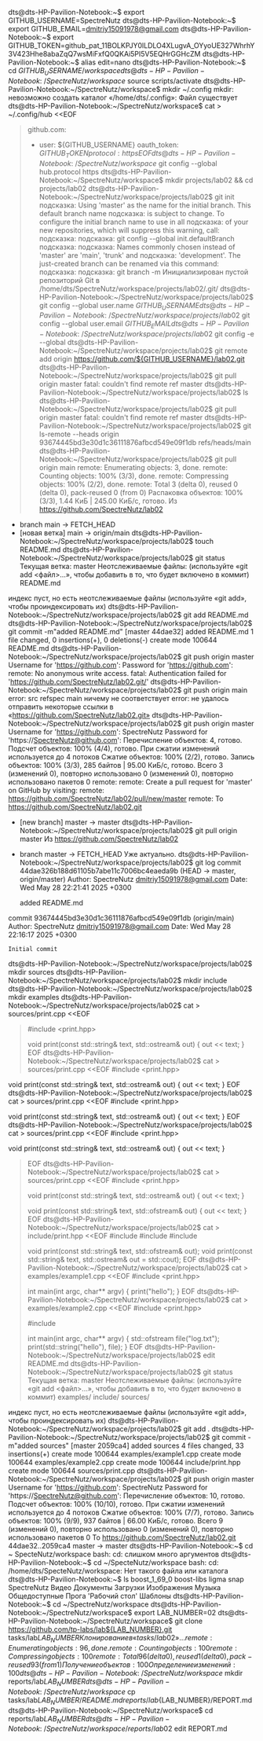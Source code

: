dts@dts-HP-Pavilion-Notebook:~$ export GITHUB_USERNAME=SpectreNutz
dts@dts-HP-Pavilion-Notebook:~$ export GITHUB_EMAIL=dmitriy15091978@gmail.com
dts@dts-HP-Pavilion-Notebook:~$ export GITHUB_TOKEN=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
dts@dts-HP-Pavilion-Notebook:~$ alias edit=nano
dts@dts-HP-Pavilion-Notebook:~$ cd ${GITHUB_USERNAME}/workspace
dts@dts-HP-Pavilion-Notebook:~/SpectreNutz/workspace$ source scripts/activate
dts@dts-HP-Pavilion-Notebook:~/SpectreNutz/workspace$ mkdir ~/.config
mkdir: невозможно создать каталог «/home/dts/.config»: Файл существует
dts@dts-HP-Pavilion-Notebook:~/SpectreNutz/workspace$ cat > ~/.config/hub <<EOF
> github.com:
> - user: ${GITHUB_USERNAME}
> oauth_token: ${GITHUB_TOKEN}
> protocol: https
> EOF
dts@dts-HP-Pavilion-Notebook:~/SpectreNutz/workspace$ git config --global hub.protocol https
dts@dts-HP-Pavilion-Notebook:~/SpectreNutz/workspace$ mkdir projects/lab02 && cd projects/lab02
dts@dts-HP-Pavilion-Notebook:~/SpectreNutz/workspace/projects/lab02$ git init
подсказка: Using 'master' as the name for the initial branch. This default branch name
подсказка: is subject to change. To configure the initial branch name to use in all
подсказка: of your new repositories, which will suppress this warning, call:
подсказка: 
подсказка: 	git config --global init.defaultBranch <name>
подсказка: 
подсказка: Names commonly chosen instead of 'master' are 'main', 'trunk' and
подсказка: 'development'. The just-created branch can be renamed via this command:
подсказка: 
подсказка: 	git branch -m <name>
Инициализирован пустой репозиторий Git в /home/dts/SpectreNutz/workspace/projects/lab02/.git/
dts@dts-HP-Pavilion-Notebook:~/SpectreNutz/workspace/projects/lab02$ git config --global user.name ${GITHUB_USERNAME}
dts@dts-HP-Pavilion-Notebook:~/SpectreNutz/workspace/projects/lab02$ git config --global user.email ${GITHUB_EMAIL}
dts@dts-HP-Pavilion-Notebook:~/SpectreNutz/workspace/projects/lab02$ git config -e --global
dts@dts-HP-Pavilion-Notebook:~/SpectreNutz/workspace/projects/lab02$ git remote add origin https://github.com/${GITHUB_USERNAME}/lab02.git
dts@dts-HP-Pavilion-Notebook:~/SpectreNutz/workspace/projects/lab02$ git pull origin master
fatal: couldn't find remote ref master
dts@dts-HP-Pavilion-Notebook:~/SpectreNutz/workspace/projects/lab02$ ls
dts@dts-HP-Pavilion-Notebook:~/SpectreNutz/workspace/projects/lab02$ git pull origin master
fatal: couldn't find remote ref master
dts@dts-HP-Pavilion-Notebook:~/SpectreNutz/workspace/projects/lab02$ git ls-remote --heads origin
93674445bd3e30d1c36111876afbcd549e09f1db	refs/heads/main
dts@dts-HP-Pavilion-Notebook:~/SpectreNutz/workspace/projects/lab02$ git pull origin main
remote: Enumerating objects: 3, done.
remote: Counting objects: 100% (3/3), done.
remote: Compressing objects: 100% (2/2), done.
remote: Total 3 (delta 0), reused 0 (delta 0), pack-reused 0 (from 0)
Распаковка объектов: 100% (3/3), 1.44 КиБ | 245.00 КиБ/с, готово.
Из https://github.com/SpectreNutz/lab02
 * branch            main       -> FETCH_HEAD
 * [новая ветка]     main       -> origin/main
dts@dts-HP-Pavilion-Notebook:~/SpectreNutz/workspace/projects/lab02$ touch README.md
dts@dts-HP-Pavilion-Notebook:~/SpectreNutz/workspace/projects/lab02$ git status
Текущая ветка: master
Неотслеживаемые файлы:
  (используйте «git add <файл>...», чтобы добавить в то, что будет включено в коммит)
	README.md

индекс пуст, но есть неотслеживаемые файлы
(используйте «git add», чтобы проиндексировать их)
dts@dts-HP-Pavilion-Notebook:~/SpectreNutz/workspace/projects/lab02$ git add README.md
dts@dts-HP-Pavilion-Notebook:~/SpectreNutz/workspace/projects/lab02$ git commit -m"added README.md"
[master 44dae32] added README.md
 1 file changed, 0 insertions(+), 0 deletions(-)
 create mode 100644 README.md
dts@dts-HP-Pavilion-Notebook:~/SpectreNutz/workspace/projects/lab02$ git push origin master
Username for 'https://github.com': 
Password for 'https://github.com': 
remote: No anonymous write access.
fatal: Authentication failed for 'https://github.com/SpectreNutz/lab02.git/'
dts@dts-HP-Pavilion-Notebook:~/SpectreNutz/workspace/projects/lab02$ git push origin main
error: src refspec main ничему не соответствует
error: не удалось отправить некоторые ссылки в «https://github.com/SpectreNutz/lab02.git»
dts@dts-HP-Pavilion-Notebook:~/SpectreNutz/workspace/projects/lab02$ git push origin master
Username for 'https://github.com': SpectreNutz
Password for 'https://SpectreNutz@github.com': 
Перечисление объектов: 4, готово.
Подсчет объектов: 100% (4/4), готово.
При сжатии изменений используется до 4 потоков
Сжатие объектов: 100% (2/2), готово.
Запись объектов: 100% (3/3), 285 байтов | 95.00 КиБ/с, готово.
Всего 3 (изменений 0), повторно использовано 0 (изменений 0), повторно использовано пакетов 0
remote: 
remote: Create a pull request for 'master' on GitHub by visiting:
remote:      https://github.com/SpectreNutz/lab02/pull/new/master
remote: 
To https://github.com/SpectreNutz/lab02.git
 * [new branch]      master -> master
dts@dts-HP-Pavilion-Notebook:~/SpectreNutz/workspace/projects/lab02$ git pull origin master
Из https://github.com/SpectreNutz/lab02
 * branch            master     -> FETCH_HEAD
Уже актуально.
dts@dts-HP-Pavilion-Notebook:~/SpectreNutz/workspace/projects/lab02$ git log
commit 44dae326b188d61105b7abe11c7006bc4eaeda9b (HEAD -> master, origin/master)
Author: SpectreNutz <dmitriy15091978@gmail.com>
Date:   Wed May 28 22:21:41 2025 +0300

    added README.md

commit 93674445bd3e30d1c36111876afbcd549e09f1db (origin/main)
Author: SpectreNutz <dmitriy15091978@gmail.com>
Date:   Wed May 28 22:16:17 2025 +0300

    Initial commit
dts@dts-HP-Pavilion-Notebook:~/SpectreNutz/workspace/projects/lab02$ mkdir sources
dts@dts-HP-Pavilion-Notebook:~/SpectreNutz/workspace/projects/lab02$ mkdir include
dts@dts-HP-Pavilion-Notebook:~/SpectreNutz/workspace/projects/lab02$ mkdir examples
dts@dts-HP-Pavilion-Notebook:~/SpectreNutz/workspace/projects/lab02$ cat > sources/print.cpp <<EOF
> #include <print.hpp>
> 
> void print(const std::string& text, std::ostream& out)
> {
>   out << text;
> }
> EOF
dts@dts-HP-Pavilion-Notebook:~/SpectreNutz/workspace/projects/lab02$ cat > sources/print.cpp <<EOF
#include <print.hpp>

void print(const std::string& text, std::ostream& out)
{
  out << text;
}
EOF
dts@dts-HP-Pavilion-Notebook:~/SpectreNutz/workspace/projects/lab02$ cat > sources/print.cpp <<EOF
#include <print.hpp>

void print(const std::string& text, std::ostream& out)
{
  out << text;
}
EOF
dts@dts-HP-Pavilion-Notebook:~/SpectreNutz/workspace/projects/lab02$ cat > sources/print.cpp <<EOF
#include <print.hpp>

void print(const std::string& text, std::ostream& out)
{
  out << text;
}
> 
> EOF
dts@dts-HP-Pavilion-Notebook:~/SpectreNutz/workspace/projects/lab02$ cat > sources/print.cpp <<EOF
> #include <print.hpp>
> 
> void print(const std::string& text, std::ostream& out)
> {
>   out << text;
> }
> 
> void print(const std::string& text, std::ofstream& out)
> {
>   out << text;
> }
> EOF
dts@dts-HP-Pavilion-Notebook:~/SpectreNutz/workspace/projects/lab02$ cat > include/print.hpp <<EOF
> #include <fstream>
> #include <iostream>
> #include <string>
> 
> void print(const std::string& text, std::ofstream& out);
> void print(const std::string& text, std::ostream& out = std::cout);
> EOF
dts@dts-HP-Pavilion-Notebook:~/SpectreNutz/workspace/projects/lab02$ cat > examples/example1.cpp <<EOF
> #include <print.hpp>
> 
> int main(int argc, char** argv)
> {
>   print("hello");
> }
> EOF
dts@dts-HP-Pavilion-Notebook:~/SpectreNutz/workspace/projects/lab02$ cat > examples/example2.cpp <<EOF
> #include <print.hpp>
> 
> #include <fstream>
> 
> int main(int argc, char** argv)
{
  std::ofstream file("log.txt");
  print(std::string("hello"), file);
}
> EOF
dts@dts-HP-Pavilion-Notebook:~/SpectreNutz/workspace/projects/lab02$ edit README.md
dts@dts-HP-Pavilion-Notebook:~/SpectreNutz/workspace/projects/lab02$ git status
Текущая ветка: master
Неотслеживаемые файлы:
  (используйте «git add <файл>...», чтобы добавить в то, что будет включено в коммит)
	examples/
	include/
	sources/

индекс пуст, но есть неотслеживаемые файлы
(используйте «git add», чтобы проиндексировать их)
dts@dts-HP-Pavilion-Notebook:~/SpectreNutz/workspace/projects/lab02$ git add .
dts@dts-HP-Pavilion-Notebook:~/SpectreNutz/workspace/projects/lab02$ git commit -m"added sources"
[master 2059ca4] added sources
 4 files changed, 33 insertions(+)
 create mode 100644 examples/example1.cpp
 create mode 100644 examples/example2.cpp
 create mode 100644 include/print.hpp
 create mode 100644 sources/print.cpp
dts@dts-HP-Pavilion-Notebook:~/SpectreNutz/workspace/projects/lab02$ git push origin master
Username for 'https://github.com': SpectreNutz
Password for 'https://SpectreNutz@github.com': 
Перечисление объектов: 10, готово.
Подсчет объектов: 100% (10/10), готово.
При сжатии изменений используется до 4 потоков
Сжатие объектов: 100% (7/7), готово.
Запись объектов: 100% (9/9), 937 байтов | 66.00 КиБ/с, готово.
Всего 9 (изменений 0), повторно использовано 0 (изменений 0), повторно использовано пакетов 0
To https://github.com/SpectreNutz/lab02.git
   44dae32..2059ca4  master -> master
dts@dts-HP-Pavilion-Notebook:~$ cd ~ SpecteNutz/workspace
bash: cd: слишком много аргументов
dts@dts-HP-Pavilion-Notebook:~$ cd ~/SpecteNutz/workspace
bash: cd: /home/dts/SpecteNutz/workspace: Нет такого файла или каталога
dts@dts-HP-Pavilion-Notebook:~$ ls
 boost_1_69_0   boost-libs   ligma   snap   SpectreNutz   Видео   Документы   Загрузки   Изображения   Музыка   Общедоступные   Прога  'Рабочий стол'   Шаблоны
dts@dts-HP-Pavilion-Notebook:~$ cd ~/SpectreNutz/workspace
dts@dts-HP-Pavilion-Notebook:~/SpectreNutz/workspace$ export LAB_NUMBER=02
dts@dts-HP-Pavilion-Notebook:~/SpectreNutz/workspace$ git clone https://github.com/tp-labs/lab${LAB_NUMBER}.git tasks/lab${LAB_NUMBER}
Клонирование в «tasks/lab02»...
remote: Enumerating objects: 96, done.
remote: Counting objects: 100% (3/3), done.
remote: Compressing objects: 100% (3/3), done.
remote: Total 96 (delta 0), reused 1 (delta 0), pack-reused 93 (from 1)
Получение объектов: 100% (96/96), 1.29 МиБ | 1.50 МиБ/с, готово.
Определение изменений: 100% (28/28), готово.
dts@dts-HP-Pavilion-Notebook:~/SpectreNutz/workspace$ mkdir reports/lab${LAB_NUMBER}
dts@dts-HP-Pavilion-Notebook:~/SpectreNutz/workspace$ cp tasks/lab${LAB_NUMBER}/README.md reports/lab${LAB_NUMBER}/REPORT.md
dts@dts-HP-Pavilion-Notebook:~/SpectreNutz/workspace$ cd reports/lab${LAB_NUMBER}
dts@dts-HP-Pavilion-Notebook:~/SpectreNutz/workspace/reports/lab02$ edit REPORT.md

